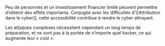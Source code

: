 Peu de personnes et un investissement financier limité peuvent permettre d’obtenir des effets importants. Conjugée avec les difficultés d’[[Attribution dans le cyber]], cette accessibilité contribue à rendre le cyber attrayant.

Les attaques complexes nécessitent cependant un long temps de préparation, et ne sont pas à la portée de n’importe quel hacker, ce qui augmente leur « coût ».
